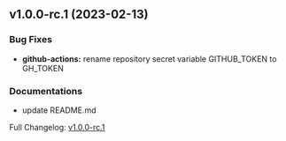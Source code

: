 ## v1.0.0-rc.1 (2023-02-13)

### Bug Fixes

- **github-actions:** rename repository secret variable GITHUB_TOKEN to GH_TOKEN

### Documentations

- update README.md

Full Changelog: [v1.0.0-rc.1](https://github.com/ansidev/sample-gitflow-release-workflows/commits/v1.0.0-rc.1)

